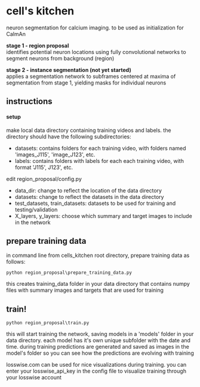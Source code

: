 # cell's kitchen
neuron segmentation for calcium imaging. to be used as initialization for CalmAn

**stage 1 - region proposal**  
identifies potential neuron locations using fully convolutional networks to segment neurons from background (region)

**stage 2 - instance segmentation (not yet started)**  
applies a segmentation network to subframes centered at maxima of segmentation from stage 1, yielding masks for individual neurons

## instructions

#### setup
make local data directory containing training videos and labels. the directory should have the following subdirectories:
   * datasets: contains folders for each training video, with folders named 'images_J115', 'image_J123', etc.
   * labels: contains folders with labels for each each training video, with format 'J115', J123', etc.   

edit region_proposal/config.py
   * data_dir: change to reflect the location of the data directory
   * datasets: change to reflect the datasets in the data directory
   * test_datasets, train_datasets: datasets to be used for training and testing/validation
   * X_layers, y_layers: choose which summary and target images to include in the network

## prepare training data
in command line from cells_kitchen root directory, prepare training data as follows:
```
python region_proposal\prepare_training_data.py
```
this creates training_data folder in your data directory that contains numpy files with summary images and targets that are used for training
## train!
```
python region_proposal\train.py
```
this will start training the network, saving models in a 'models' folder in your data directory. each model has it's own unique subfolder with the date and time.
during training predictions are generated and saved as images in the model's folder so you can see how the predictions are evolving with training

losswise.com can be used for nice visualizations during training. you can enter your losswise_api_key in the config file to visualize training through your losswise account


